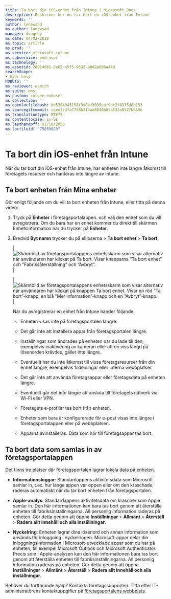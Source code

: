 ```yaml
---
title: Ta bort din iOS-enhet från Intune | Microsoft Docs
description: Beskriver hur du tar bort en iOS-enhet från Intune
keywords: ''
author: lenewsad
ms.author: lanewsad
manager: dougeby
ms.date: 04/02/2018
ms.topic: article
ms.prod: ''
ms.service: microsoft-intune
ms.subservice: end-user
ms.technology: ''
ms.assetid: 28914db1-3e62-45f5-9632-b0d2a808a44d
searchScope:
- User help
ROBOTS: ''
ms.reviewer: esmich
ms.suite: ems
ms.custom: intune-enduser
ms.collection: ''
ms.openlocfilehash: bd5384945158f3d0ef3035eaf9bc2f8375d8b153
ms.sourcegitcommit: caee3c3fa77586314aa8040b0caf32a0527b669e
ms.translationtype: MTE75
ms.contentlocale: sv-SE
ms.lasthandoff: 01/10/2020
ms.locfileid: "75859023"
---
```

# <a name="remove-your-ios-device-from-intune"></a>Ta bort din iOS-enhet från Intune

När du tar bort din iOS-enhet från Intune, har enheten inte längre åtkomst till företagets resurser och hanteras inte längre av Intune.


## <a name="removing-the-device-from-my-devices"></a>Ta bort enheten från Mina enheter

Gör enligt följande om du vill ta bort enheten från Intune, eller titta på denna video:


1. Tryck på **Enheter** i företagsportalappen. och välj den enhet som du vill avregistrera. Om du bara har en enhet kommer du direkt till skärmen Enhetsinformation när du trycker på **Enheter**.

2. Bredvid **Byt namn** trycker du på ellipserna > **Ta bort enhet** > **Ta bort**.  

    |![Skärmbild av företagsportalappens enhetsskärm som visar alternativ när användaren har klickat på Ta bort. Visar knapparna ”Ta bort enhet” och ”Fabriksåterställning” och ”Avbryt”.](/intune-user-help/media/cp_ios_unenroll_after_1804_001.png)|

    |![Skärmbild av företagsportalappens enhetsskärm som visar alternativ när användaren har klickat på knappen Ta bort enhet. Visar en röd ”Ta bort”-knapp, en blå ”Mer information”-knapp och en ”Avbryt”-knapp.](/intune-user-help/media/cp_ios_unenroll_after_1804_002.png)|


    När du avregistrerar en enhet från Intune händer följande:

    - Enheten visas inte på företagsportalen längre.

    - Det går inte att installera appar från företagsportalen längre.

    - Inställningar som ändrades på enheten när du lade till den, exempelvis inaktivering av kameran eller att en viss längd på lösenorden krävdes, gäller inte längre.

    - Eventuellt har du inte åtkomst till vissa företagsresurser från din enhet längre, exempelvis fildelningar eller interna webbplatser.

    - Det går inte att använda företagsappar eller företagsdata på enheten längre.

    - Eventuellt går det inte längre att ansluta till företagets nätverk via Wi-Fi eller VPN.

    - Företagets e-profiler tas bort från enheten.

    - Enheter som bara är konfigurerade för e-post visas inte längre i företagsportalappen eller på webbplatsen.

    - Apparna avinstalleras. Data som hör till företagsappar tas bort.

## <a name="removing-data-collected-by-the-company-portal-app"></a>Ta bort data som samlas in av företagsportalappen

Det finns tre platser där företagsportalen lagrar lokala data på enheten.

- **Informationsloggar**: Standardappens aktivitetsdata som Microsoft samlar in, t.ex. hur länge appen var öppen eller om den kraschade, raderas automatiskt när du tar bort enheten från företagsportalen.

- **Apple-analys**: Standardappens aktivitetsdata om krascher som Apple samlar in. Den här informationen kan bara tas bort genom att återställa enheten till fabriksinställningarna. All personlig information raderas på enheten. Gör detta genom att öppna **Inställningar** > **Allmänt** > **Återställ** > **Radera allt innehåll och alla inställningar**.

- **Nyckelring**: Enheten lagrar dina lösenord och annan information som används för inloggning i nyckelringen. Microsoft-appar delar din inloggningsinformation i Microsoft-utvecklade appar som du har på enheten, till exempel Microsoft Outlook och Microsoft Authenticator. Precis som i Apple-analysen kan den här informationen bara tas bort genom att återställa enheten till fabriksinställningarna. All personlig information raderas på enheten. Gör detta genom att öppna **Inställningar** > **Allmänt** > **Återställ** > **Radera allt innehåll och alla inställningar**.


Behöver du fortfarande hjälp? Kontakta företagssupporten. Titta efter IT-administratörens kontaktuppgifter på [företagsportalens webbplats](https://go.microsoft.com/fwlink/?linkid=2010980).
